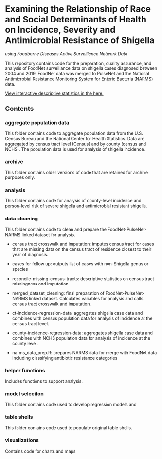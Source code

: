 # Examining the Relationship of Race and Social Determinants of Health on Incidence, Severity and Antimicrobial Resistance of Shigella
*using Foodborne Diseases Active Surveillance Network Data*

This repository contains code for the preparation, quality assurance, and analysis of FoodNet surveillance data on shigella cases diagnosed between 2004 and 2019. FoodNet data was merged to PulseNet and the National Antimicrobial Resistance Monitoring System for Enteric Bacteria (NARMS) data. 

[View interactive descriptive statistics in the here.]('https://s5rockhill.github.io/shigella-svi-analysis/')

## Contents

### aggregate population data
This folder contains code to aggregate population data from the U.S. Census Bureau and the National Center for Health Statistics. Data are aggregated by census tract level (Census) and by county (census and NCHS). The population data is used for analysis of shigella incidence. 

### archive
This folder contains older versions of code that are retained for archive purposes only. 

### analysis
This folder contains code for analysis of county-level incidence and person-level risk of severe shigella and antimicrobial resistant shigella. 

### data cleaning
This folder contains code to clean and prepare the FoodNet-PulseNet-NARMS linked dataset for analysis.

- census tract crosswalk and imputation: imputes census tract for cases that are missing data on the census tract of residence closest to their year of diagnosis. 

- cases for follow up: outputs list of cases with non-Shigella genus or species

- reconcile-missing-census-tracts: descriptive statistics on census tract missingness and imputation

- merged_dataset_cleaning: final preparation of FoodNet-PulseNet-NARMS linked dataset. Calculates variables for analysis and calls census tract crosswalk and imputation. 

- ct-incidence-regression-data: aggregates shigella case data and combines with census population data for analysis of incidence at the census tract level.

- county-incidence-regression-data: aggregates shigella case data and combines with NCHS population data for analysis of incidence at the county level.

- narms_data_prep.R: prepares NARMS data for merge with FoodNet data including classifying antibiotic resistance categories

### helper functions
Includes functions to support analysis. 

### model selection
This folder contains code used to develop regression models and 

### table shells
This folder contains code used to populate original table shells. 

### visualizations
Contains code for charts and maps


